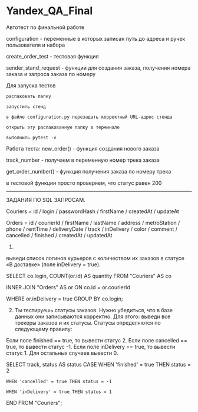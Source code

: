 # Yandex_QA_Final
Автотест по финальной работе

configuration - переменные в которых записан путь до адреса и ручек пользователя и набора

create_order_test - тестовая функция

sender_stand_request - функции для создания заказа, получения номера заказа и запроса заказа по номеру

Для запуска тестов

    распаковать папку

    запустить стенд

    в файле configuration.py перезадать корректный URL-адрес стенда

    открыть эту распакованную папку в терминале

    выполнить pytest -v

Работа теста: 
new_order() - функция создания нового заказа

track_number - получаем в переменную номер трека заказа

get_order_number() - функция получения заказа по номеру трека


в тестовой функции просто проверяем, что статус равен 200



_______________________________________________________
ЗАДАНИЯ ПО SQL ЗАПРОСАМ.

Couriers = id / login / passwordHash / firstName / createdAt / updateAt

Orders = id / courierId / firstName / lastName / address / metroStation / phone / rentTime
/ deliveryDate / track / inDelivery / color / comment / cancelled / finished / createdAt / updatedAt


1.
выведи список логинов курьеров с 
количеством их заказов в статусе «В доставке» (поле inDelivery = true). 

SELECT co.login, COUNT(or.id) AS quantity
FROM "Couriers" AS co

INNER JOIN "Orders" AS or
ON co.id = or.courierId

WHERE or.inDelivery = true
GROUP BY co.login;




2. Ты тестируешь статусы заказов. Нужно убедиться, что в базе данных они записываются корректно.
Для этого: выведи все трекеры заказов и их статусы. 
Статусы определяются по следующему правилу:

Если поле finished == true, то вывести статус 2.
Если поле canсelled == true, то вывести статус -1.
Если поле inDelivery == true, то вывести статус 1.
Для остальных случаев вывести 0.


SELECT track, status AS status
CASE
	WHEN 'finished' = true THEN status = 2
	
	WHEN 'cancelled' = true THEN status = -1

	WHEN 'inDelivery' = true THEN status = 1
END
FROM "Couriers";
